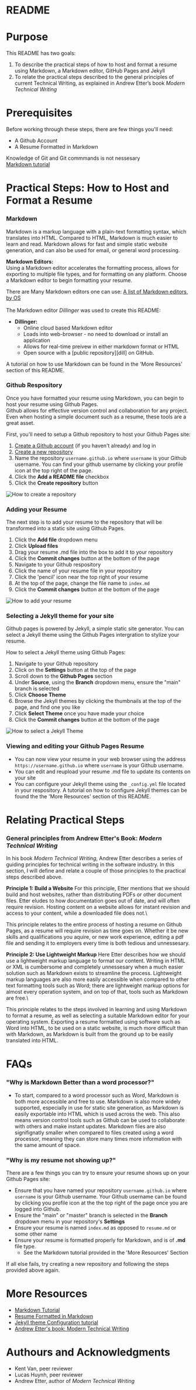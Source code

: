 # README

# Purpose

This README has two goals:
1. To describe the practical steps of how to host and format a resume using Markdown, a Markdown editor, GitHub Pages and Jekyll
2. To relate the practical steps described to the general principles of current Technical Writing, as explained in Andrew Etter’s book *Modern Technical Writing*

# Prerequisites
Before working through these steps, there are few things you'll need:

- A Github Account
- A Resume Formatted in Markdown

Knowledge of Git and Git commmands is not nessesary\
[Markdown tutorial]

# Practical Steps: How to Host and Format a Resume
### Markdown

Markdown is a markup language with a plain-text formatting syntax, which translates into HTML. Compared to HTML, Markdown is much easier to learn and read. Markdown allows for fast and simple static website generation, and can also be used for email, or general word processing. 

**Markdown Editors:**\
Using a Markdown editor accelerates the formatting process, allows for exporting to multiple file types, and for formatting on any platform. Choose a Markdown editor to begin formatting your resume.

There are Many Markdown editors one can use: [A list of Markdown editors, by OS]\
\
The Markdown editor *Dillinger* was used to create this README:
* **Dillinger:**
    * Online cloud based Markdown editor
    * Loads into web-browser - no need to download or install an application
    * Allows for real-time preivew in either markdown format or HTML
    * Open source with a [public repository][dill] on GitHub.

A tutorial on how to use Markdown can be found in the 'More Resources' section of this README.

### Github Respository
Once you have formatted your resume using Markdown, you can begin to host your resume using Github Pages.\
Github allows for effective version control and collaboration for any project. Even when hosting a simple document such as a resume, these tools are a great asset.

First, you'll need to setup a Github repository to host your Github Pages site:
1. [Create a Github account] (if you haven't already) and log in
2. [Create a new repository]
3. Name the repository `username.github.io` where `username` is your Github username. You can find your github username by clicking your profile icon at the top right of the page.
4. Click the **Add a README file** checkbox
5. Click the  **Create repository** button

![How to create a repository](https://github.com/evdev9/evdev9.github.io/blob/main/createRepo.gif)

### Adding your Resume
The next step is to add your resume to the repository that will be transformed into a static site using Github Pages.

1. Click the **Add file** dropdown menu
2. Click **Upload files**
3. Drag your resume .md file into the box to add it to your repository
4. Click the **Commit changes** button at the bottom of the page
4. Navigate to your Github respository
5. Click the name of your resume file in your repository
6. Click the 'pencil' icon near the top right of your resume
7. At the top of the page, change the file name to `index.md`
8. Click the **Commit changes** button at the bottom of the page

![How to add your resume](https://github.com/evdev9/evdev9.github.io/blob/main/adding-resume.gif)

### Selecting a Jekyll theme for your site
Github pages is powered by Jekyll, a simple static site generator. You can select a Jekyll theme using the Github Pages intergration to stylize your resume.

How to select a Jekyll theme using Github Pages:
1. Navigate to your Github repository
2. Click on the **Settings** button at the top of the page
3. Scroll down to the **Github Pages** section
4. Under **Source**, using the **Branch** dropdown menu, ensure the "main" branch is selected
5. Click **Choose Theme**
6. Browse the Jekyll themes by clicking the thumbnails at the top of the page, and find one you like
7. Click **Select Theme** once you have made your choice
8. Click the **Commit changes** button at the bottom of the page

![How to select a Jekyll Theme](https://github.com/evdev9/evdev9.github.io/blob/main/JekyllTheme.gif)

### Viewing and editing your Github Pages Resume
- You can now view your resume in your web browser using the address `https://username.github.io` where `username` is your Github username.
- You can edit and reupload your resume .md file to update its contents on your site
- You can configure your Jekyll theme using the `_config.yml` file located in your respository. A tutorial on how to configure Jekyll themes can be found the the 'More Resources' section of this README.

# Relating Practical Steps

### General principles from Andrew Etter's Book: *Modern Technical Writing*
In his book *Modern Technical Writing*, Andrew Etter describes a series of guiding principles for technical writing in the software industry. In this section, I will define and relate a couple of those principles to the practical steps described above.

**Principle 1: Build a Website**
For this principle, Etter mentions that we should build and host websites, rather than distributing PDFs or other document files. Etter eludes to how documentation goes out of date, and will often require revision. Hosting content on a website allows for instant revision and access to your content, while a downloaded file does not.\

This principle relates to the entire process of hosting a resume on Github Pages, as a resume will require revision as time goes on. Whether it be new skills and qualifications you aquire, or new work experience, editing a pdf file and sending it to employers every time is both tedious and unnessesary.

**Principle 2: Use Lightweight Markup**
Here Etter describes how we should use a lightweight markup language to format our content. Writing in HTML or XML is cumbersome and completely unnessesary when a much easier solution such as Markdown exists to streamline the process. Lightweight markup languages are also more easily accessible when compared to other text formatting tools such as Word; there are lightweight markup options for almost every operation system, and on top of that, tools such as Markdown are free.\

This principle relates to the steps involved in learning and using Markdown to format a resume, as well as selecting a suitable Markdown editor for your operating system. Exporting a resume formatted using software such as Word into HTML, to be used on a static website, is much more difficult than with Markdown, as Markdown is built from the ground up to be easily translated into HTML.

# FAQs
### "Why is Markdown Better than a word processor?"
  - To start, compared to a word processor such as Word, Markdown is both more accessible and free to use. Markdown is also more widely supported, especially in use for static site generation, as Markdown is easily exportable into HTML which is used across the web. This also means version control tools such as Github can be used to collaborate with others and make instant updates. Markdown files are also signifignatly smaller when compared to files created using a word processor, meaning they can store many times more information with the same amount of space.

### "Why is my resume not showing up?"
There are a few things you can try to ensure your resume shows up on your Github Pages site:
- Ensure that you have named your repository `username.github.io` where `username` is your Github username. Your Github username can be found by clicking you profile icon at the the top right of the page once you are logged into Github.
- Ensure the "main" or "master" branch is selected in the **Branch** dropdown menu in your repository's **Settings**
- Ensure your resume is named `index.md` as opposed to `resume.md` or some other name
- Ensure your resume is formatted properly for Markdown, and is of **.md** file type. 
   - See the Markdown tutorial provided in the 'More Resources' Section

If all else fails, try creating a new repository and following the steps provided above again.

# More Resources
  - [Markdown Tutorial]
  - [Resume Formatted in Markdown]
  - [Jekyll theme Configuration tutorial]
  - [Andrew Etter's book: Modern Technical Writing]

# Authours and Acknowledgments
  - Kent Van, peer reviewer
  - Lucas Huynh, peer reviewer
  - Andrew Etter, author of *Modern Technical Writing*


   [Jekyll theme Configuration tutorial]: <https://docs.github.com/en/free-pro-team@latest/github/working-with-github-pages/adding-a-theme-to-your-github-pages-site-using-jekyll>
   [Create a Github account]: <https://github.com/join>
   [Create a new repository]: <https://github.com/new>
   [Markdown Tutorial]: <https://www.markdowntutorial.com/>
   [Resume Formatted in Markdown]: <https://www.markdowntutorial.com/>
   [A list of Markdown editors, by OS]: <https://www.oberlo.ca/blog/markdown-editors>
   [Andrew Etter's book: Modern Technical Writing]: <https://www.amazon.ca/Modern-Technical-Writing-Introduction-Documentation-ebook/dp/B01A2QL9SS>
